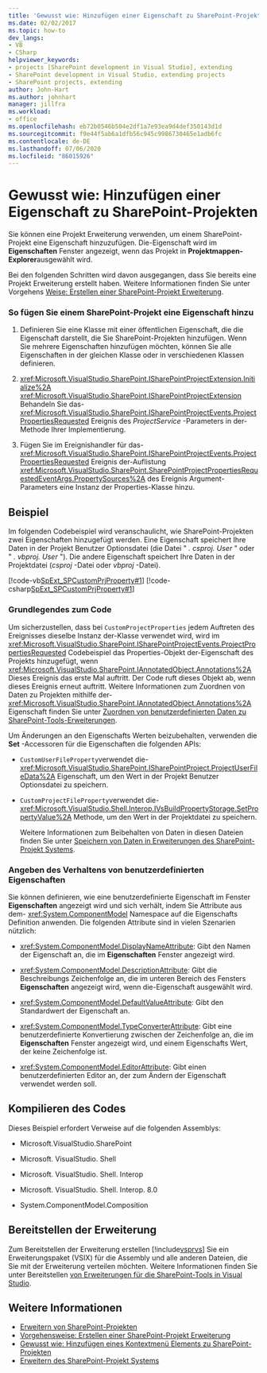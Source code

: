```yaml
---
title: 'Gewusst wie: Hinzufügen einer Eigenschaft zu SharePoint-Projekten | Microsoft-Dokumentation'
ms.date: 02/02/2017
ms.topic: how-to
dev_langs:
- VB
- CSharp
helpviewer_keywords:
- projects [SharePoint development in Visual Studio], extending
- SharePoint development in Visual Studio, extending projects
- SharePoint projects, extending
author: John-Hart
ms.author: johnhart
manager: jillfra
ms.workload:
- office
ms.openlocfilehash: eb72b0546b504e2df1a7e93ea9d4def350143d1d
ms.sourcegitcommit: f9e44f5ab6a1dfb56c945c9986730465e1adb6fc
ms.contentlocale: de-DE
ms.lasthandoff: 07/06/2020
ms.locfileid: "86015926"
---
```

# <a name="how-to-add-a-property-to-sharepoint-projects"></a>Gewusst wie: Hinzufügen einer Eigenschaft zu SharePoint-Projekten
  Sie können eine Projekt Erweiterung verwenden, um einem SharePoint-Projekt eine Eigenschaft hinzuzufügen. Die-Eigenschaft wird im **Eigenschaften** Fenster angezeigt, wenn das Projekt in **Projektmappen-Explorer**ausgewählt wird.

 Bei den folgenden Schritten wird davon ausgegangen, dass Sie bereits eine Projekt Erweiterung erstellt haben. Weitere Informationen finden Sie unter Vorgehens [Weise: Erstellen einer SharePoint-Projekt Erweiterung](../sharepoint/how-to-create-a-sharepoint-project-extension.md).

### <a name="to-add-a-property-to-a-sharepoint-project"></a>So fügen Sie einem SharePoint-Projekt eine Eigenschaft hinzu

1. Definieren Sie eine Klasse mit einer öffentlichen Eigenschaft, die die Eigenschaft darstellt, die Sie SharePoint-Projekten hinzufügen. Wenn Sie mehrere Eigenschaften hinzufügen möchten, können Sie alle Eigenschaften in der gleichen Klasse oder in verschiedenen Klassen definieren.

2. <xref:Microsoft.VisualStudio.SharePoint.ISharePointProjectExtension.Initialize%2A> <xref:Microsoft.VisualStudio.SharePoint.ISharePointProjectExtension> Behandeln Sie das- <xref:Microsoft.VisualStudio.SharePoint.ISharePointProjectEvents.ProjectPropertiesRequested> Ereignis des *ProjectService* -Parameters in der-Methode Ihrer Implementierung.

3. Fügen Sie im Ereignishandler für das- <xref:Microsoft.VisualStudio.SharePoint.ISharePointProjectEvents.ProjectPropertiesRequested> Ereignis der-Auflistung <xref:Microsoft.VisualStudio.SharePoint.SharePointProjectPropertiesRequestedEventArgs.PropertySources%2A> des Ereignis Argument-Parameters eine Instanz der Properties-Klasse hinzu.

## <a name="example"></a>Beispiel
 Im folgenden Codebeispiel wird veranschaulicht, wie SharePoint-Projekten zwei Eigenschaften hinzugefügt werden. Eine Eigenschaft speichert Ihre Daten in der Projekt Benutzer Optionsdatei (die Datei " *. csproj. User* " oder " *. vbproj. User* "). Die andere Eigenschaft speichert Ihre Daten in der Projektdatei (*csproj* -Datei oder *vbproj* -Datei).

 [!code-vb[SpExt_SPCustomPrjProperty#1](../sharepoint/codesnippet/VisualBasic/customspproperty/customproperty.vb#1)]
 [!code-csharp[SpExt_SPCustomPrjProperty#1](../sharepoint/codesnippet/CSharp/customspproperty/customproperty.cs#1)]

### <a name="understand-the-code"></a>Grundlegendes zum Code
 Um sicherzustellen, dass bei `CustomProjectProperties` jedem Auftreten des Ereignisses dieselbe Instanz der-Klasse verwendet wird, wird im <xref:Microsoft.VisualStudio.SharePoint.ISharePointProjectEvents.ProjectPropertiesRequested> Codebeispiel das Properties-Objekt der-Eigenschaft des Projekts hinzugefügt, wenn <xref:Microsoft.VisualStudio.SharePoint.IAnnotatedObject.Annotations%2A> Dieses Ereignis das erste Mal auftritt. Der Code ruft dieses Objekt ab, wenn dieses Ereignis erneut auftritt. Weitere Informationen zum Zuordnen von Daten zu Projekten mithilfe der- <xref:Microsoft.VisualStudio.SharePoint.IAnnotatedObject.Annotations%2A> Eigenschaft finden Sie unter [Zuordnen von benutzerdefinierten Daten zu SharePoint-Tools-Erweiterungen](../sharepoint/associating-custom-data-with-sharepoint-tools-extensions.md).

 Um Änderungen an den Eigenschafts Werten beizubehalten, verwenden die **Set** -Accessoren für die Eigenschaften die folgenden APIs:

- `CustomUserFileProperty`verwendet die- <xref:Microsoft.VisualStudio.SharePoint.ISharePointProject.ProjectUserFileData%2A> Eigenschaft, um den Wert in der Projekt Benutzer Optionsdatei zu speichern.

- `CustomProjectFileProperty`verwendet die- <xref:Microsoft.VisualStudio.Shell.Interop.IVsBuildPropertyStorage.SetPropertyValue%2A> Methode, um den Wert in der Projektdatei zu speichern.

  Weitere Informationen zum Beibehalten von Daten in diesen Dateien finden Sie unter [Speichern von Daten in Erweiterungen des SharePoint-Projekt Systems](../sharepoint/saving-data-in-extensions-of-the-sharepoint-project-system.md).

### <a name="specify-the-behavior-of-custom-properties"></a>Angeben des Verhaltens von benutzerdefinierten Eigenschaften
 Sie können definieren, wie eine benutzerdefinierte Eigenschaft im Fenster **Eigenschaften** angezeigt wird und sich verhält, indem Sie Attribute aus dem- <xref:System.ComponentModel> Namespace auf die Eigenschafts Definition anwenden. Die folgenden Attribute sind in vielen Szenarien nützlich:

- <xref:System.ComponentModel.DisplayNameAttribute>: Gibt den Namen der Eigenschaft an, die im **Eigenschaften** Fenster angezeigt wird.

- <xref:System.ComponentModel.DescriptionAttribute>: Gibt die Beschreibungs Zeichenfolge an, die im unteren Bereich des Fensters **Eigenschaften** angezeigt wird, wenn die-Eigenschaft ausgewählt wird.

- <xref:System.ComponentModel.DefaultValueAttribute>: Gibt den Standardwert der Eigenschaft an.

- <xref:System.ComponentModel.TypeConverterAttribute>: Gibt eine benutzerdefinierte Konvertierung zwischen der Zeichenfolge an, die im **Eigenschaften** Fenster angezeigt wird, und einem Eigenschafts Wert, der keine Zeichenfolge ist.

- <xref:System.ComponentModel.EditorAttribute>: Gibt einen benutzerdefinierten Editor an, der zum Ändern der Eigenschaft verwendet werden soll.

## <a name="compile-the-code"></a>Kompilieren des Codes
 Dieses Beispiel erfordert Verweise auf die folgenden Assemblys:

- Microsoft.VisualStudio.SharePoint

- Microsoft. VisualStudio. Shell

- Microsoft. VisualStudio. Shell. Interop

- Microsoft. VisualStudio. Shell. Interop. 8.0

- System.ComponentModel.Composition

## <a name="deploy-the-extension"></a>Bereitstellen der Erweiterung
 Zum Bereitstellen der Erweiterung erstellen [!include[vsprvs](../sharepoint/includes/vsprvs-md.md)] Sie ein Erweiterungspaket (VSIX) für die Assembly und alle anderen Dateien, die Sie mit der Erweiterung verteilen möchten. Weitere Informationen finden Sie unter Bereitstellen [von Erweiterungen für die SharePoint-Tools in Visual Studio](../sharepoint/deploying-extensions-for-the-sharepoint-tools-in-visual-studio.md).

## <a name="see-also"></a>Weitere Informationen
- [Erweitern von SharePoint-Projekten](../sharepoint/extending-sharepoint-projects.md)
- [Vorgehensweise: Erstellen einer SharePoint-Projekt Erweiterung](../sharepoint/how-to-create-a-sharepoint-project-extension.md)
- [Gewusst wie: Hinzufügen eines Kontextmenü Elements zu SharePoint-Projekten](../sharepoint/how-to-add-a-shortcut-menu-item-to-sharepoint-projects.md)
- [Erweitern des SharePoint-Projekt Systems](../sharepoint/extending-the-sharepoint-project-system.md)
